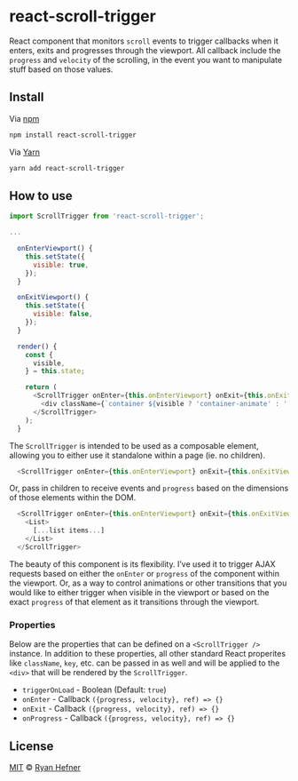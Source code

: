 # react-scroll-trigger

React component that monitors `scroll` events to trigger callbacks when it enters,
exits and progresses through the viewport. All callback include the `progress` and
`velocity` of the scrolling, in the event you want to manipulate stuff based on
those values.

## Install

Via [npm](https://npmjs.com/package/react-scroll-trigger)

```sh
npm install react-scroll-trigger
```

Via [Yarn](http://yarn.fyi/react-scroll-trigger)

```sh
yarn add react-scroll-trigger
```

## How to use

```js
import ScrollTrigger from 'react-scroll-trigger';

...

  onEnterViewport() {
    this.setState({
      visible: true,
    });
  }

  onExitViewport() {
    this.setState({
      visible: false,
    });
  }

  render() {
    const {
      visible,
    } = this.state;

    return (
      <ScrollTrigger onEnter={this.onEnterViewport} onExit={this.onExitViewport}>
        <div className={`container ${visible ? 'container-animate' : ''}`}
      </ScrollTrigger>
    );
  }
```

The `ScrollTrigger` is intended to be used as a composable element, allowing you
to either use it standalone within a page (ie. no children).

```js
  <ScrollTrigger onEnter={this.onEnterViewport} onExit={this.onExitViewport} />
```

Or, pass in children to receive events and `progress` based on the dimensions of
those elements within the DOM.

```js
  <ScrollTrigger onEnter={this.onEnterViewport} onExit={this.onExitViewport}>
    <List>
      [...list items...]
    </List>
  </ScrollTrigger>
```

The beauty of this component is its flexibility. I’ve used it to trigger
AJAX requests based on either the `onEnter` or `progress` of the component within
the viewport. Or, as a way to control animations or other transitions that you
would like to either trigger when visible in the viewport or based on the exact
`progress` of that element as it transitions through the viewport.

### Properties

Below are the properties that can be defined on a `<ScrollTrigger />` instance.
In addition to these properties, all other standard React properites like `className`,
`key`, etc. can be passed in as well and will be applied to the `<div>` that will
be rendered by the `ScrollTrigger`.

* `triggerOnLoad` - Boolean (Default: `true`)
* `onEnter` - Callback `({progress, velocity}, ref) => {}`
* `onExit` - Callback `({progress, velocity}, ref) => {}`
* `onProgress` - Callback `({progress, velocity}, ref) => {}`

## License

[MIT](LICENSE) © [Ryan Hefner](https://www.ryanhefner.com)
